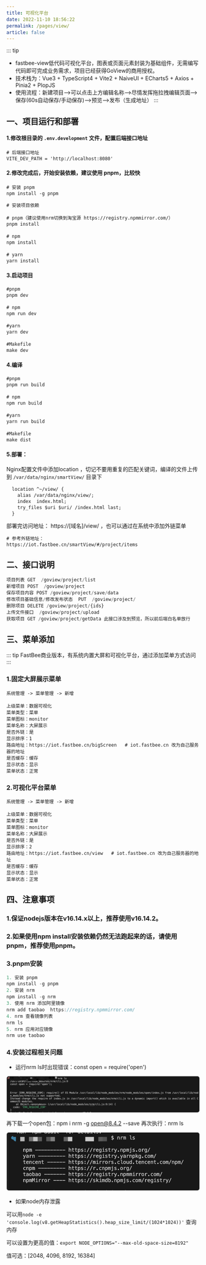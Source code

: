 ```yaml
---
title: 可视化平台
date: 2022-11-10 18:56:22
permalink: /pages/view/
article: false
---
```


::: tip
* fastbee-view低代码可视化平台，图表或页面元素封装为基础组件，无需编写代码即可完成业务需求，项目已经获得GoView的商用授权。
* 技术栈为：Vue3 + TypeScript4 + Vite2 + NaiveUI + ECharts5 + Axios + Pinia2 + PlopJS
* 使用流程：新建项目-->可以点击上方编辑名称-->尽情发挥拖拉拽编辑页面-->保存(60s自动保存/手动保存)-->预览-->发布（生成地址）
:::

## 一、项目运行和部署
#### 1.修改根目录的 `.env.development` 文件，配置后端接口地址
```
# 后端接口地址
VITE_DEV_PATH = 'http://localhost:8080'
```

#### 2.修改完成后，开始安装依赖，建议使用 pnpm，比较快

```shell
# 安装 pnpm 
npm install -g pnpm
```

```shell
# 安装项目依赖

# pnpm（建议使用nrm切换到淘宝源 https://registry.npmmirror.com/）
pnpm install

# npm
npm install

# yarn
yarn install
```

#### 3.启动项目
```shell
#pnpm
pnpm dev

# npm
npm run dev

#yarn
yarn dev

#Makefile
make dev
```

#### 4.编译
```shell
#pnpm
pnpm run build

# npm
npm run build

#yarn
yarn run build

#Makefile
make dist
```

#### 5.部署：
Nginx配置文件中添加location ，切记不要用重复的匹配关键词，编译的文件上传到 `/var/data/nginx/smartView/` 目录下
```shell
  location ^~/view/ {
    alias /var/data/nginx/view/;
    index  index.html;
    try_files $uri $uri/ /index.html last;
  }
```

部署完访问地址： https://[域名]/view/ ，也可以通过在系统中添加外链菜单
```
# 参考外链地址：
https://iot.fastbee.cn/smartView/#/project/items
```

## 二、接口说明
```ts
项目列表 GET  /goview/project/list
新增项目 POST  /goview/project
保存项目内容 POST /goview/project/save/data
修改项目基础信息/修改发布状态  PUT  /goview/project/
删除项目 DELETE /goview/project/{ids} 
上传文件接口  /goview/project/upload
获取项目 GET /goview/project/getData 此接口涉及到预览，所以前后端白名单放行
```

## 三、菜单添加
::: tip
FastBee商业版本，有系统内置大屏和可视化平台，通过添加菜单方式访问
:::

### 1.固定大屏展示菜单
```
系统管理 -> 菜单管理 -> 新增

上级菜单：数据可视化
菜单类型：菜单
菜单图标：monitor
菜单名称：大屏展示
是否外链：是
显示排序：1
路由地址：https://iot.fastbee.cn/bigScreen   # iot.fastbee.cn 改为自己服务器的地址
是否缓存：缓存
显示状态：显示
菜单状态：正常

```

### 2.可视化平台菜单
```
系统管理 -> 菜单管理 -> 新增

上级菜单：数据可视化
菜单类型：菜单
菜单图标：monitor
菜单名称：大屏展示
是否外链：是
显示排序：2
路由地址：https://iot.fastbee.cn/view   # iot.fastbee.cn 改为自己服务器的地址
是否缓存：缓存
显示状态：显示
菜单状态：正常

```

## 四、注意事项
### 1.保证nodejs版本在v16.14.x以上，推荐使用v16.14.2。

### 2.如果使用npm install安装依赖仍然无法跑起来的话，请使用pnpm，推荐使用pnpm。

### 3.pnpm安装

```js
1. 安装 pnpm 
npm install -g pnpm
2. 安装 nrm 
npm install -g nrm
3. 使用 nrm 添加阿里镜像
nrm add taobao  https://registry.npmmirror.com/
4. nrm 查看镜像列表
nrm ls
5. nrm 应用对应镜像
nrm use taobao
```

### 4.安装过程相关问题

* 运行nrm ls时出现错误：const open = require('open')

<img src="../png/view01.png" style="border:1px solid #ccc;border-radius:6px;" />

再下载一个open包：npm i nrm -g open@8.4.2 --save 再次执行：nrm ls 

<img src="../png/view02.png" style="border:1px solid #ccc;border-radius:6px;" />

* 如果node内存泄露 

可以用`node -e 'console.log(v8.getHeapStatistics().heap_size_limit/(1024*1024))'` 查询内存

可以设置为更高的值：```export NODE_OPTIONS="--max-old-space-size=8192"```

值可选：[2048, 4096, 8192, 16384]








